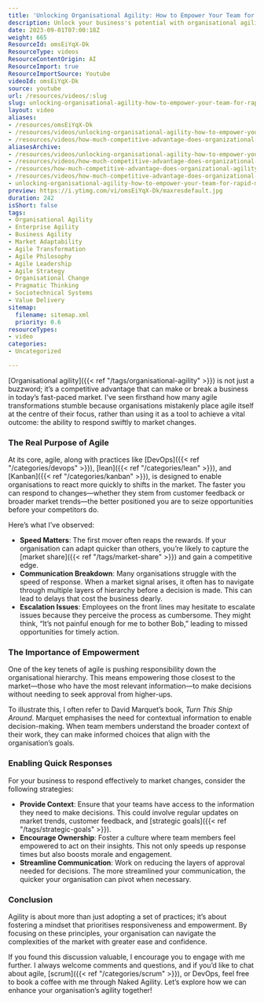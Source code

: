 ```yaml
---
title: 'Unlocking Organisational Agility: How to Empower Your Team for Rapid Market Response'
description: Unlock your business's potential with organisational agility! Discover how to empower teams, streamline communication, and respond swiftly to market changes.
date: 2023-09-01T07:00:18Z
weight: 665
ResourceId: omsEiYqX-Dk
ResourceType: videos
ResourceContentOrigin: AI
ResourceImport: true
ResourceImportSource: Youtube
videoId: omsEiYqX-Dk
source: youtube
url: /resources/videos/:slug
slug: unlocking-organisational-agility-how-to-empower-your-team-for-rapid-market-response
layout: video
aliases:
- /resources/omsEiYqX-Dk
- /resources/videos/unlocking-organisational-agility-how-to-empower-your-team-for-rapid-market-response
- /resources/videos/how-much-competitive-advantage-does-organizational-agility-offer-versus-traditional-management
aliasesArchive:
- /resources/videos/unlocking-organisational-agility-how-to-empower-your-team-for-rapid-market-response
- /resources/videos/how-much-competitive-advantage-does-organizational-agility-offer-versus-traditional-management-
- /resources/how-much-competitive-advantage-does-organizational-agility-offer-versus-traditional-management-
- /resources/videos/how-much-competitive-advantage-does-organizational-agility-offer-versus-traditional-management
- unlocking-organisational-agility-how-to-empower-your-team-for-rapid-market-response
preview: https://i.ytimg.com/vi/omsEiYqX-Dk/maxresdefault.jpg
duration: 242
isShort: false
tags:
- Organisational Agility
- Enterprise Agility
- Business Agility
- Market Adaptability
- Agile Transformation
- Agile Philosophy
- Agile Leadership
- Agile Strategy
- Organisational Change
- Pragmatic Thinking
- Sociotechnical Systems
- Value Delivery
sitemap:
  filename: sitemap.xml
  priority: 0.6
resourceTypes:
- video
categories:
- Uncategorized

---
```

[Organisational agility]({{< ref "/tags/organisational-agility" >}}) is not just a buzzword; it’s a competitive advantage that can make or break a business in today’s fast-paced market. I’ve seen firsthand how many agile transformations stumble because organisations mistakenly place agile itself at the centre of their focus, rather than using it as a tool to achieve a vital outcome: the ability to respond swiftly to market changes.

### The Real Purpose of Agile

At its core, agile, along with practices like [DevOps]({{< ref "/categories/devops" >}}), [lean]({{< ref "/categories/lean" >}}), and [Kanban]({{< ref "/categories/kanban" >}}), is designed to enable organisations to react more quickly to shifts in the market. The faster you can respond to changes—whether they stem from customer feedback or broader market trends—the better positioned you are to seize opportunities before your competitors do. 

Here’s what I’ve observed:

- **Speed Matters**: The first mover often reaps the rewards. If your organisation can adapt quicker than others, you’re likely to capture the [market share]({{< ref "/tags/market-share" >}}) and gain a competitive edge.
- **Communication Breakdown**: Many organisations struggle with the speed of response. When a market signal arises, it often has to navigate through multiple layers of hierarchy before a decision is made. This can lead to delays that cost the business dearly.
- **Escalation Issues**: Employees on the front lines may hesitate to escalate issues because they perceive the process as cumbersome. They might think, “It’s not painful enough for me to bother Bob,” leading to missed opportunities for timely action.

### The Importance of Empowerment

One of the key tenets of agile is pushing responsibility down the organisational hierarchy. This means empowering those closest to the market—those who have the most relevant information—to make decisions without needing to seek approval from higher-ups. 

To illustrate this, I often refer to David Marquet’s book, *Turn This Ship Around*. Marquet emphasises the need for contextual information to enable decision-making. When team members understand the broader context of their work, they can make informed choices that align with the organisation’s goals.

### Enabling Quick Responses

For your business to respond effectively to market changes, consider the following strategies:

- **Provide Context**: Ensure that your teams have access to the information they need to make decisions. This could involve regular updates on market trends, customer feedback, and [strategic goals]({{< ref "/tags/strategic-goals" >}}).
- **Encourage Ownership**: Foster a culture where team members feel empowered to act on their insights. This not only speeds up response times but also boosts morale and engagement.
- **Streamline Communication**: Work on reducing the layers of approval needed for decisions. The more streamlined your communication, the quicker your organisation can pivot when necessary.

### Conclusion

Agility is about more than just adopting a set of practices; it’s about fostering a mindset that prioritises responsiveness and empowerment. By focusing on these principles, your organisation can navigate the complexities of the market with greater ease and confidence.

If you found this discussion valuable, I encourage you to engage with me further. I always welcome comments and questions, and if you’d like to chat about agile, [scrum]({{< ref "/categories/scrum" >}}), or DevOps, feel free to book a coffee with me through Naked Agility. Let’s explore how we can enhance your organisation’s agility together!
